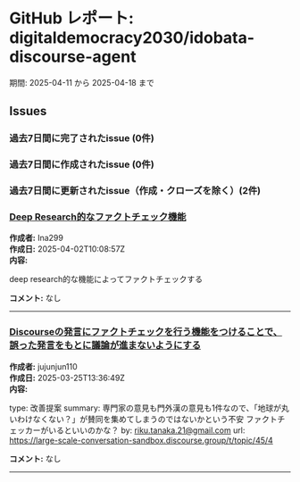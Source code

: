 # GitHub レポート: digitaldemocracy2030/idobata-discourse-agent

期間: 2025-04-11 から 2025-04-18 まで

## Issues

### 過去7日間に完了されたissue (0件)

### 過去7日間に作成されたissue (0件)

### 過去7日間に更新されたissue（作成・クローズを除く）(2件)

### [Deep Research的なファクトチェック機能](https://github.com/digitaldemocracy2030/idobata-discourse-agent/issues/87)

**作成者:** Ina299  
**作成日:** 2025-04-02T10:08:57Z  
**内容:**

deep research的な機能によってファクトチェックする

**コメント:** なし

---

### [Discourseの発言にファクトチェックを行う機能をつけることで、誤った発言をもとに議論が進まないようにする](https://github.com/digitaldemocracy2030/idobata-discourse-agent/issues/51)

**作成者:** jujunjun110  
**作成日:** 2025-03-25T13:36:49Z  
**内容:**

type: 改善提案
summary: 専門家の意見も門外漢の意見も1件なので、「地球が丸いわけなくない？」が賛同を集めてしまうのではないかという不安
ファクトチェッカーがいるといいのかな？
by: riku.tanaka.21@gmail.com
url: https://large-scale-conversation-sandbox.discourse.group/t/topic/45/4

**コメント:** なし

---

